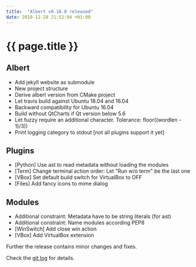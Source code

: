 ```yaml
---
title:  "Albert v0.16.0 released"
date: 2018-12-28 21:52:04 +01:00
---
```


# {{ page.title }}

## Albert

* Add jekyll website as submodule
* New project structure
* Derive albert version from CMake project
* Let travis build against Ubuntu 18.04 and 16.04
* Backward compatibility for Ubuntu 16.04
* Build without QtCharts if Qt version below 5.6
* Let fuzzy require an additional character. Tolerance: floor((wordlen - 1)/3))
* Print logging category to stdout [not all plugins support it yet]

## Plugins

* [Python] Use ast to read metadata without loading the modules
* [Term] Change terminal action order: Let "Run w/o term" be the last one
* [VBox] Set default build switch for VirtualBox to OFF
* [Files] Add fancy icons to mime dialog

## Modules

* Additional constraint: Metadata have to be string literals (for ast)
* Additional constraint: Name modules according PEP8
* [WinSwitch] Add close win action
* [VBox] Add VirtualBox extension


Further the release contains minor changes and fixes.

Check the [git log](https://github.com/albertlauncher/albert/commits/v0.16.0) for details.

